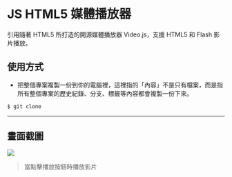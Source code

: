 # JS HTML5 媒體播放器

引用隨著 HTML5 所打造的開源媒體播放器 Video.js，支援 HTML5 和 Flash 影片播放。

## 使用方式
- 把整個專案複製一份到你的電腦裡，這裡指的「內容」不是只有檔案，而是指所有整個專案的歷史紀錄、分支、標籤等內容都會複製一份下來。
```sh
$ git clone
```

----

## 畫面截圖
![](https://i.imgur.com/uP1wuSj.png)
> 當點擊播放按鈕時播放影片
